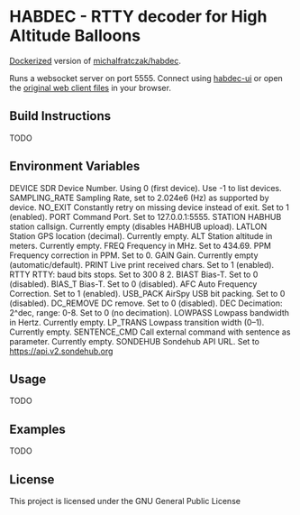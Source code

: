 # HABDEC - RTTY decoder for High Altitude Balloons

[Dockerized](https://hub.docker.com/r/oktkas/habdec) version of [michalfratczak/habdec](https://github.com/michalfratczak/habdec).


Runs a websocket server on port 5555. Connect using [habdec-ui](https://github.com/oktkas/habdec-ui) or open the [original web client files](https://github.com/michalfratczak/habdec/tree/master/code/webClient) in your browser.

## Build Instructions
TODO

## Environment Variables

DEVICE          SDR Device Number. Using 0 (first device). Use -1 to list devices.
SAMPLING_RATE   Sampling Rate, set to 2.024e6 (Hz) as supported by device.
NO_EXIT         Constantly retry on missing device instead of exit. Set to 1 (enabled).
PORT            Command Port. Set to 127.0.0.1:5555.
STATION         HABHUB station callsign. Currently empty (disables HABHUB upload).
LATLON          Station GPS location (decimal). Currently empty.
ALT             Station altitude in meters. Currently empty.
FREQ            Frequency in MHz. Set to 434.69.
PPM             Frequency correction in PPM. Set to 0.
GAIN            Gain. Currently empty (automatic/default).
PRINT           Live print received chars. Set to 1 (enabled).
RTTY            RTTY: baud bits stops. Set to 300 8 2.
BIAST           Bias-T. Set to 0 (disabled).
BIAS_T          Bias-T. Set to 0 (disabled).
AFC             Auto Frequency Correction. Set to 1 (enabled).
USB_PACK        AirSpy USB bit packing. Set to 0 (disabled).
DC_REMOVE       DC remove. Set to 0 (disabled).
DEC             Decimation: 2^dec, range: 0-8. Set to 0 (no decimation).
LOWPASS         Lowpass bandwidth in Hertz. Currently empty.
LP_TRANS        Lowpass transition width (0–1). Currently empty.
SENTENCE_CMD    Call external command with sentence as parameter. Currently empty.
SONDEHUB        Sondehub API URL. Set to https://api.v2.sondehub.org

## Usage
TODO

## Examples
TODO

## License

This project is licensed under the GNU General Public License
